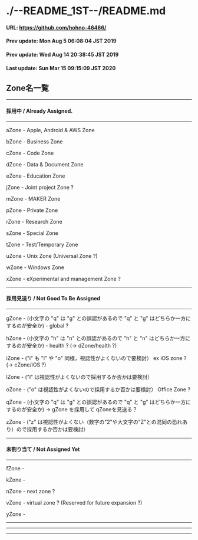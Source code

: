 # ./--README_1ST--/README.md

#### URL: https://github.com/hohno-46466/

#### Prev update: Mon Aug  5 06:08:04 JST 2019

#### Prev update: Wed Aug 14 20:38:45 JST 2019

#### Last update: Sun Mar 15 09:15:09 JST 2020

## Zone名一覧

----------------------------------------
#### 採用中 / Already Assigned. 
----------------------------------------

aZone - Apple, Android & AWS Zone

bZone - Business Zone

cZone - Code Zone

dZone - Data & Document Zone

eZone - Education Zone

jZone - Joint project Zone ?

mZone - MAKER Zone

pZone - Private Zone

rZone - Research Zone

sZone - Special Zone 

tZone - Test/Temporary Zone

uZone - Unix Zone (Universal Zone ?)

wZone - Windows Zone

xZone - eXperimental and management Zone ?

----------------------------------------
#### 採用見送り / Not Good To Be Assigned
----------------------------------------

gZone - (小文字の "q" は "g" との誤認があるので "q" と "g" はどちらか一方にするのが安全か) - global ?

hZone - (小文字の "h" は "n" との誤認があるので "h" と "n" はどちらか一方にするのが安全か) - health ? (-> dZone/health ?)

iZone - ("i" も "l" や "o" 同様，視認性がよくないので要検討） ex iOS zone ? (-> cZone/iOS ?)

lZone - ("l" は視認性がよくないので採用するか否かは要検討）

oZone - ("o" は視認性がよくないので採用するか否かは要検討） Office Zone ?

qZone - (小文字の "q" は "g" との誤認があるので "q" と "g" はどちらか一方にするのが安全か)  -> gZone を採用して qZoneを見送る？

zZone - ("z" は視認性がよくない（数字の"2"や大文字の"Z"との混同の恐れあり）ので採用するか否かは要検討）

----------------------------------------
#### 未割り当て / Not Assigned Yet
----------------------------------------

fZone -

kZone -

nZone - next zone ?

vZone - virtual zone ? (Reserved for future expansion ?)

yZone -

----------


----------------------------------------

----

